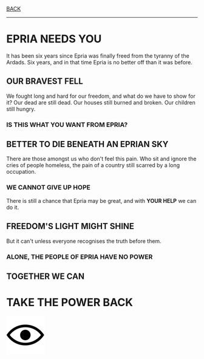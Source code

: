 [BACK](./CULTURE.md)

---

# EPRIA NEEDS YOU

It has been six years since Epria was finally freed from the tyranny of the Ardads. Six years, and in that time Epria is no better off than it was before. 

## OUR BRAVEST FELL

We fought long and hard for our freedom, and what do we have to show for it? Our dead are still dead. Our houses still burned and broken. Our children still hungry. 

### IS THIS WHAT YOU WANT FROM EPRIA?

## BETTER TO DIE BENEATH AN EPRIAN SKY

There are those amongst us who don't feel this pain. Who sit and ignore the cries of people homeless, the pain of a country still scarred by a long occupation. 

### WE CANNOT GIVE UP HOPE

There is still a chance that Epria may be great, and with **YOUR HELP** we can do it. 

## FREEDOM'S LIGHT MIGHT SHINE

But it can't unless everyone recognises the truth before them. 

### ALONE, THE PEOPLE OF EPRIA HAVE NO POWER 

## TOGETHER WE CAN

# TAKE THE POWER BACK

![EPE Icon](../IMAGES/epe-icon.png)